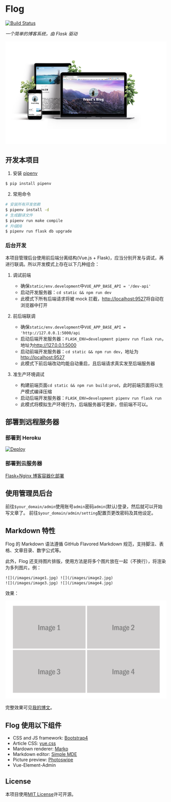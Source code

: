 # Flog

[![Build Status](https://travis-ci.org/frostming/Flog.svg?branch=master)](https://travis-ci.org/frostming/Flog)

_一个简单的博客系统，由 Flask 驱动_

![](/resources/preview.png)

## 开发本项目

1. 安装 [pipenv](https://github.com/kennethreitz/pipenv)

```bash
$ pip install pipenv
```

2. 常用命令

```bash
# 安装所有开发依赖
$ pipenv install -d
# 生成翻译文件
$ pipenv run make compile
# 升级DB
$ pipenv run flask db upgrade
```

### 后台开发

本项目管理后台使用前后端分离结构(Vue.js + Flask)，应当分别开发与调试，再进行联调。所以开发模式上存在以下几种组合：

1. 调试前端

   - 确保`static/env.development`中`VUE_APP_BASE_API = '/dev-api'`
   - 启动开发服务器：`cd static && npm run dev`
   - 此模式下所有后端请求将被 mock 拦截，<http://localhost:9527>将自动在浏览器中打开

2. 前后端联调

   - 确保`static/env.development`中`VUE_APP_BASE_API = 'http://127.0.0.1:5000/api`
   - 启动后端开发服务器：`FLASK_ENV=development pipenv run flask run`，地址为<http://127.0.0.1:5000>
   - 启动前端开发服务器：`cd static && npm run dev`，地址为<http://localhost:9527>
   - 此模式下前后端改动均能自动重启，且后端请求真实发至后端服务器

3. 准生产环境调试

   - 构建前端页面`cd static && npm run build:prod`，此时前端页面将以生产模式编译压缩
   - 启动后端开发服务器：`FLASK_ENV=development pipenv run flask run`
   - 此模式将模拟生产环境行为，后端服务器可更新，但前端不可以。

## 部署到远程服务器

### 部署到 Heroku

[![Deploy](https://www.herokucdn.com/deploy/button.svg)](https://heroku.com/deploy)

### 部署到云服务器

[Flask+Nginx 博客容器化部署](https://frostming.com/2018/09-11/flask-nginx-deployment)

## 使用管理员后台

前往`$your_domain/admin`使用账号`admin`密码`admin`(默认)登录，然后就可以开始写文章了。
前往`$your_domain/admin/setting`配置页更改密码及其他设定。

## Markdown 特性

Flog 的 Markdown 语法遵循 GitHub Flavored Markdown 规范，支持脚注、表格、文章目录、数字公式等。

此外，Flog 还支持图片排版，使用方法是将多个图片放在一起（不换行），将渲染为多列图片。例：

```
![](/images/image1.jpg) ![](/images/image2.jpg)
![](/images/image3.jpg) ![](/images/image4.jpg)
```

效果：

![](/resources/sample_images.png)

完整效果可见[我的博文](https://frostming.com/2018/01-04/from-2017-to-2018)。

## Flog 使用以下组件

- CSS and JS framework: [Bootstrap4](http://getbootstrap.com/)
- Article CSS: [yue.css](https://github.com/lepture/yue.css)
- Mardown renderer: [Marko](https://github.com/frostming/marko)
- Markdown editor: [Simple MDE](https://github.com/sparksuite/simplemde-markdown-editor)
- Picture preview: [Photoswipe](http://photoswipe.com/)
- Vue-Element-Admin

## License

本项目使用[MIT License](/LICENSE)许可开源。
